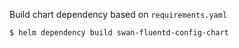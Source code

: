 Build chart dependency based on `requirements.yaml`

```
$ helm dependency build swan-fluentd-config-chart
```
